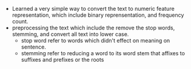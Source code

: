 - Learned a very simple way to convert the text to numeric feature representation, which include binary reprensentation, and frequency count. 
- preprocessing the text which include the remove the stop words, stemming, and convert all text into lower case.
    - stop word refer to words which didn't effect on meaning on sentence.
    - stemming refer to reducing a word to its word stem that affixes to suffixes and prefixes or the roots